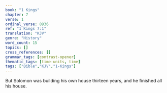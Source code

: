```yaml
---
book: "1 Kings"
chapter: 7
verse: 1
ordinal_verse: 8936
ref: "1 Kings 7:1"
translation: "KJV"
genre: "History"
word_count: 15
topics: []
cross_references: []
grammar_tags: [contrast-opener]
thematic_tags: [time-units, time]
tags: ["Bible","KJV","1-Kings"]
---
```

But Solomon was building his own house thirteen years, and he finished all his house.
